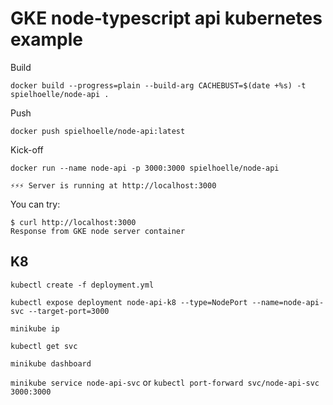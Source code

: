 # GKE node-typescript api kubernetes example


Build

`docker build --progress=plain --build-arg CACHEBUST=$(date +%s) -t spielhoelle/node-api .`

Push

`docker push spielhoelle/node-api:latest`

Kick-off


`docker run --name node-api -p 3000:3000 spielhoelle/node-api`
```
⚡⚡⚡️️️️️️️️️ Server is running at http://localhost:3000
```
You can try:
```
$ curl http://localhost:3000
Response from GKE node server container
```


## K8

`kubectl create -f deployment.yml`

`kubectl expose deployment node-api-k8 --type=NodePort --name=node-api-svc --target-port=3000`

`minikube ip`

`kubectl get svc`

`minikube dashboard`

`minikube service node-api-svc`
or
`kubectl port-forward svc/node-api-svc 3000:3000`